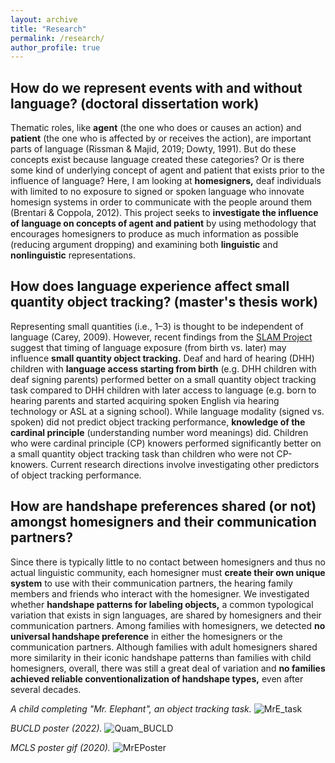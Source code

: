 ```yaml
---
layout: archive
title: "Research"
permalink: /research/
author_profile: true
---
```


## How do we represent events with and without language? (doctoral dissertation work)
Thematic roles, like <b>agent</b> (the one who does or causes an action) and <b>patient</b> (the one who is affected by or receives the action), are important parts of language (Rissman & Majid, 2019; Dowty, 1991). But do these concepts exist because language created these categories? Or is there some kind of underlying concept of agent and patient that exists prior to the influence of language? Here, I am looking at <b>homesigners,</b> deaf individuals with limited to no exposure to signed or spoken language who innovate homesign systems in order to communicate with the people around them (Brentari & Coppola, 2012). This project seeks to <b>investigate the influence of language on concepts of agent and patient</b> by using methodology that encourages homesigners to produce as much information as possible (reducing argument dropping) and examining both <b>linguistic</b> and <b>nonlinguistic</b> representations.

## How does language experience affect small quantity object tracking? (master's thesis work)
Representing small quantities (i.e., 1–3) is thought to be independent of language (Carey, 2009). However, recent findings from the [SLAM Project](https://slam.uconn.edu/) suggest that timing of language exposure (from birth vs. later) may influence <b>small quantity object tracking.</b> Deaf and hard of hearing (DHH) children with <b>language access starting from birth</b> (e.g. DHH children with deaf signing parents) performed better on a small quantity object tracking task compared to DHH children with later access to language (e.g. born to hearing parents and started acquiring spoken English via hearing technology or ASL at a signing school). While language modality (signed vs. spoken) did not predict object tracking performance, <b>knowledge of the cardinal principle</b> (understanding number word meanings) did. Children who were cardinal principle (CP) knowers performed significantly better on a small quantity object tracking task than children who were not CP-knowers. Current research directions involve investigating other predictors of object tracking performance.

## How are handshape preferences shared (or not) amongst homesigners and their communication partners?
Since there is typically little to no contact between homesigners and thus no actual linguistic community, each homesigner must <b>create their own unique system</b> to use with their communication partners, the hearing family members and friends who interact with the homesigner. We investigated whether <b>handshape patterns for labeling objects,</b> a common typological variation that exists in sign languages, are shared by homesigners and their communication partners. Among families with homesigners, we detected <b>no universal handshape preference</b> in either the homesigners or the communication partners. Although families with adult homesigners shared more similarity in their iconic handshape patterns than families with child homesigners, overall, there was still a great deal of variation and <b>no families achieved reliable conventionalization of handshape types,</b> even after several decades. 

<i>A child completing "Mr. Elephant", an object tracking task.</i>
![MrE_task](https://user-images.githubusercontent.com/56047880/110212937-b9e00980-7e6b-11eb-8d7e-e83705b97364.png)


<i>BUCLD poster (2022).</i>
![Quam_BUCLD](https://user-images.githubusercontent.com/56047880/200932975-0ffd8924-06cc-482f-b274-5b98da11287d.png)


<i>MCLS poster gif (2020).</i>
![MrEPoster](https://user-images.githubusercontent.com/56047880/110192759-215f7000-7dfe-11eb-9379-2260b9d9a27f.gif)
